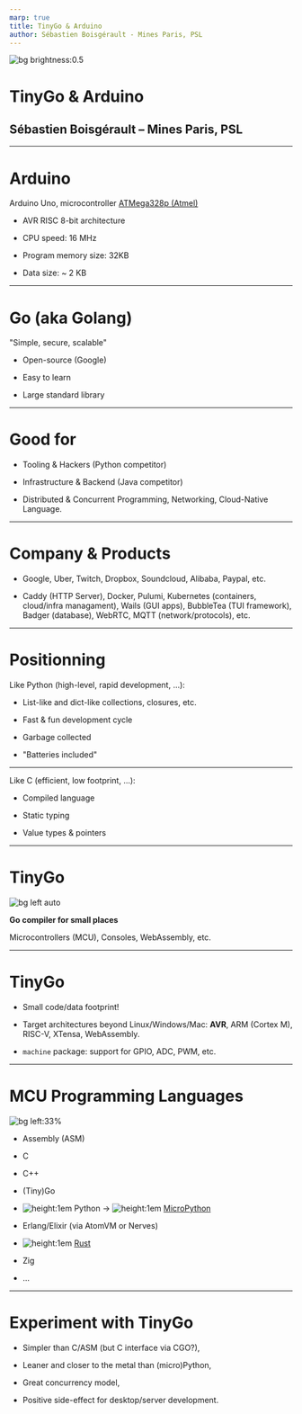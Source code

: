 ```yaml
---
marp: true
title: TinyGo & Arduino
author: Sébastien Boisgérault - Mines Paris, PSL
---
```


<!-- _color: white -->

![bg brightness:0.5](images/sahand-babali-owjrvbyXYyc-unsplash.jpg)

# TinyGo & Arduino

## Sébastien Boisgérault –⁠ Mines Paris, PSL

--------------------------------------------------------------------------------

# Arduino

Arduino Uno, microcontroller [ATMega328p (Atmel)](https://ww1.microchip.com/downloads/en/DeviceDoc/Atmel-7810-Automotive-Microcontrollers-ATmega328P_Datasheet.pdf)

  - AVR RISC 8-bit architecture

  - CPU speed: 16 MHz

  - Program memory size: 32KB

  - Data size: ~ 2 KB


--------------------------------------------------------------------------------

# Go (aka Golang)

"Simple, secure, scalable"

  - Open-source (Google)

  - Easy to learn

  - Large standard library


--------------------------------------------------------------------------------

# Good for

  - Tooling & Hackers (Python competitor)

  - Infrastructure & Backend (Java competitor)

  - Distributed & Concurrent Programming, Networking, Cloud-Native Language.


--------------------------------------------------------------------------------

# Company & Products

  - Google, Uber, Twitch, Dropbox, Soundcloud, Alibaba, Paypal, etc.

  - Caddy (HTTP Server), Docker, Pulumi, Kubernetes (containers, cloud/infra managament), Wails (GUI apps), BubbleTea (TUI framework), Badger (database), WebRTC, MQTT (network/protocols), etc.
    

--------------------------------------------------------------------------------

# Positionning

Like Python (high-level, rapid development, ...):

  - List-like and dict-like collections, closures, etc.

  - Fast & fun development cycle

  - Garbage collected

  - "Batteries included"

--------------------------------------------------------------------------------

Like C (efficient, low footprint, ...):

  - Compiled language

  - Static typing

  - Value types & pointers


--------------------------------------------------------------------------------

# TinyGo

![bg left auto](images/tinygo-logo.png)

**Go compiler for small places**



Microcontrollers (MCU), Consoles, WebAssembly, etc.

--------------------------------------------------------------------------------

# TinyGo

  - Small code/data footprint!

  - Target architectures beyond Linux/Windows/Mac: **AVR**, ARM (Cortex M), 
    RISC-V, XTensa, WebAssembly.

  - `machine` package: support for GPIO, ADC, PWM, etc.

--------------------------------------------------------------------------------

# MCU Programming Languages

![bg left:33%](images/vishnu-mohanan-yC_7U1g3Kvs-unsplash.jpg)

  - Assembly (ASM)

  - C

  - C++

  - (Tiny)Go

  - ![height:1em](images/python-logo.png) Python $\to$ ![height:1em](images/micropython-logo.png) [MicroPython](https://micropython.org/)

  - Erlang/Elixir (via AtomVM or Nerves)

  - ![height:1em](images/rust_logo.svg) [Rust](https://www.rust-lang.org/)

  - Zig

  - ...


--------------------------------------------------------------------------------

# Experiment with TinyGo

  - Simpler than C/ASM (but C interface via CGO?),

  - Leaner and closer to the metal than (micro)Python,

  - Great concurrency model,

  - Positive side-effect for desktop/server development.